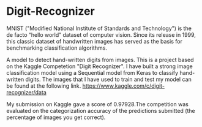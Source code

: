 # Digit-Recognizer
MNIST ("Modified National Institute of Standards and Technology") is the de facto “hello world” dataset of computer vision. Since its release in 1999, this classic dataset of handwritten images has served as the basis for benchmarking classification algorithms.

A model to detect hand-written digits from images. This is a project based on the Kaggle Competetion "Digit Recognizer". I have built a strong image classification model using a Sequential model from Keras to classify hand-written digits. The images that I have used to train and test my model can be found at the following link. https://www.kaggle.com/c/digit-recognizer/data

My submission on Kaggle gave a score of 0.97928.The competition was evaluated on the categorization accuracy of the predictions submitted (the percentage of images you get correct).
